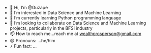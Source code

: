 - 👋 Hi, I’m @Guzape
- 👀 I’m interested in Data Science and Machine Learning 
- 🌱 I’m currently learning Python programming language
- 💞️ I’m looking to collaborate on Data Science and Machine Learning projects, particularly in the BFSI industry
- 📫 How to reach me...reach me at wealthprosperson@gmail.com
- 😄 Pronouns: ...he/him
- ⚡ Fun fact: ...

<!---
Guzape/Guzape is a ✨ special ✨ repository because its `README.md` (this file) appears on your GitHub profile.
You can click the Preview link to take a look at your changes.
--->
